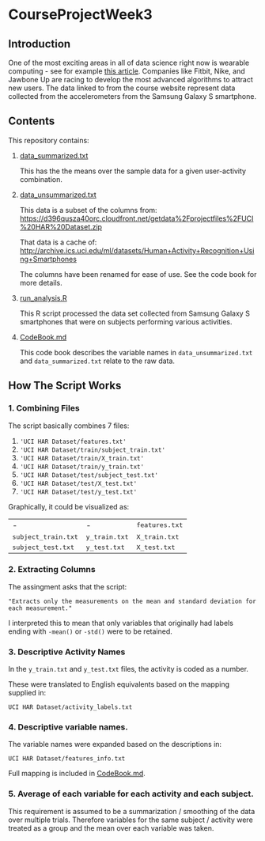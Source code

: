 # CourseProjectWeek3

## Introduction

One of the most exciting areas in all of data science right now is
wearable computing - see for example [this article](http://www.insideactivitytracking.com/data-science-activity-tracking-and-the-battle-for-the-worlds-top-sports-brand/). Companies like
Fitbit, Nike, and Jawbone Up are racing to develop the most advanced
algorithms to attract new users. The data linked to from the course
website represent data collected from the accelerometers from the
Samsung Galaxy S smartphone.


## Contents

This repository contains:

1. [data_summarized.txt](/data_summarized.txt/)

    This has the the means over the sample data for a given user-activity
    combination.

2. [data_unsummarized.txt](/data_unsummarized.txt/)

    This data is a subset of the columns from: https://d396qusza40orc.cloudfront.net/getdata%2Fprojectfiles%2FUCI%20HAR%20Dataset.zip

    That data is a cache of: http://archive.ics.uci.edu/ml/datasets/Human+Activity+Recognition+Using+Smartphones

    The columns have been renamed for ease of use.  See the code book for
    more details.

2. [run_analysis.R](/run_analysis.R/)

    This R script processed the data set collected from Samsung Galaxy S
    smartphones that were on subjects performing various activities.

3. [CodeBook.md](/CodeBook.md/)

    This code book describes the variable names in `data_unsummarized.txt`
    and `data_summarized.txt` relate to the raw data.


## How The Script Works

### 1. Combining Files
The script basically combines 7 files:

1. `'UCI HAR Dataset/features.txt'`
1. `'UCI HAR Dataset/train/subject_train.txt'`
1. `'UCI HAR Dataset/train/X_train.txt'`
1. `'UCI HAR Dataset/train/y_train.txt'`
1. `'UCI HAR Dataset/test/subject_test.txt'`
1. `'UCI HAR Dataset/test/X_test.txt'`
1. `'UCI HAR Dataset/test/y_test.txt'`

Graphically, it could be visualized as:

<table>
  <tr>
    <td>-</td>
    <td>-</td>
    <td><tt>features.txt</tt></td>
  </tr>
  <tr>
    <td><tt>subject_train.txt</tt></td>
    <td><tt>y_train.txt</tt></td>
    <td><tt>X_train.txt</tt></td>
  </tr>
  <tr>
    <td><tt>subject_test.txt</tt></td>
    <td><tt>y_test.txt</tt></td>
    <td><tt>X_test.txt</tt></td>
  </tr>
</table>

### 2. Extracting Columns

The assingment asks that the script:

    "Extracts only the measurements on the mean and standard deviation for each measurement."

I interpreted this to mean that only variables that originally had
labels ending with `-mean()` or `-std()` were to be retained.

### 3. Descriptive Activity Names

In the `y_train.txt` and `y_test.txt` files, the activity is coded as a number.

These were translated to English equivalents based on the mapping supplied in:

    UCI HAR Dataset/activity_labels.txt

### 4. Descriptive variable names.

The variable names were expanded based on the descriptions in:

    UCI HAR Dataset/features_info.txt

Full mapping is included in [CodeBook.md](/CodeBook.md/).

### 5. Average of each variable for each activity and each subject.

This requirement is assumed to be a summarization / smoothing of the
data over multiple trials.  Therefore variables for the same subject /
activity were treated as a group and the mean over each variable was
taken.

